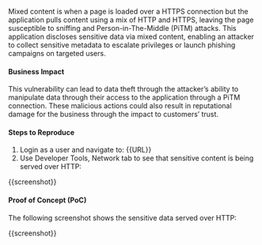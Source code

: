 Mixed content is when a page is loaded over a HTTPS connection but the application pulls content using a mix of HTTP and HTTPS, leaving the page susceptible to sniffing and Person-in-The-Middle (PiTM) attacks. This application discloses sensitive data via mixed content, enabling an attacker to collect sensitive metadata to escalate privileges or launch phishing campaigns on targeted users.

#### Business Impact

This vulnerability can lead to data theft through the attacker’s ability to manipulate data through their access to the application through a PiTM connection. These malicious actions could also result in reputational damage for the business through the impact to customers’ trust.

#### Steps to Reproduce

1. Login as a user and navigate to: {{URL}}
1. Use Developer Tools, Network tab to see that sensitive content is being served over HTTP:

{{screenshot}}

#### Proof of Concept (PoC)

The following screenshot shows the sensitive data served over HTTP:

{{screenshot}}
